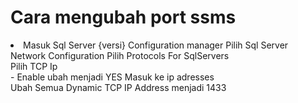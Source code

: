 # Cara mengubah port ssms
<li>
  Masuk Sql Server {versi} Configuration manager
  Pilih Sql Server Network Configuration 
  Pilih Protocols For SqlServers <br>
  Pilih TCP Ip <br>
  - Enable ubah menjadi YES
  Masuk ke ip adresses <br>
  Ubah Semua Dynamic TCP IP Address menjadi 1433
</li>
